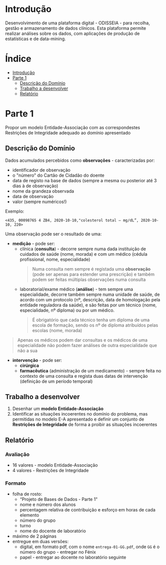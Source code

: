 # Introdução

Desenvolvimento de uma plataforma digital - ODISSEIA - para recolha, gestão e armazenamento de dados clínicos. Esta plataforma permite realizar análises sobre os dados, com aplicações de produção de estatísticas e de data-mining.

# Índice
- [Introdução](#introdução)
- [Parte 1](#parte-1)
    - [Descrição do Domínio](#descrição-do-domínio)
    - [Trabalho a desenvolver](#trabalho-a-desenvolver)
    - [Relatório](#relatório)

# Parte 1

Propor um modelo Entidade-Associação com as correspondestes Restrições de Integridade adequado ao domínio apresentado

## Descrição do Domínio

Dados acumulados percebidos como **observações** - caracterizadas por:
- identificador de observação
- o "número" do Cartão de Cidadão do doente
- data de registo na base de dados (sempre a mesma ou posterior até 3 dias à de observação)
- nome da grandeza observada
- data de observação
- valor (sempre numéricos!)

Exemplo:

    <435, 00098765 4 ZB4, 2020-10-10,"colesterol total — mg/dL”, 2020-10-10, 220>

Uma observação pode ser o resultado de uma:
- **medição** - pode ser:
    - clínica (**consulta**) - decorre sempre numa dada instituição de cuidados de saúde (nome, morada) e com um médico (cédula profissional, nome, especialidade)
        > Numa consulta nem sempre é registada uma **observação** (pode ser apenas para estender uma prescrição) e também podem ser feitas múltiplas observações numa consulta
    - laboratorial/exame médico (**análise**) - tem sempre uma especialidade, decorre também sempre numa unidade de saúde, de acordo com um protocolo (nº, descrição, data de homologação pela entidade reguladora da saúde), e são feitas por um técnico (nome, especialidade, nº diploma) ou por um médico.
        > É obrigatório que cada técnico tenha um diploma de uma escola de formação, sendo os nº de diploma atribuídos pelas escolas (nome, morada)

> Apenas os médicos podem dar consultas e os médicos de uma especialidade não podem fazer análises de outra especialidade que não a sua

- **intervenção** - pode ser:
    - **cirúrgica**
    - **farmacêutica** (administração de um medicamento) - sempre feita no contexto de uma consulta e regista duas datas de intervenção (definição de um período temporal)

## Trabalho a desenvolver

1. Desenhar um **modelo Entidade-Associação**
2. Identificar as situações incoerentes no domínio do problema, mas permitidas no modelo E-A apresentado e definir um conjunto de **Restrições de Integridade** de forma a proibir as situações incoerentes

## Relatório

### Avaliação

- 16 valores - modelo Entidade-Associação
- 4 valores - Restrições de Integridade 

### Formato

- folha de rosto:
    - “Projeto de Bases de Dados - Parte 1"
    - nome e número dos alunos
    - percentagem relativa de contribuição e esforço em horas de cada elemento
    - número do grupo
    - turno
    - nome do docente de laboratório
- máximo de 2 páginas
- entregue em duas versões:
    - digital, em formato pdf, com o nome `entrega-01-GG.pdf`, onde `GG` é o número do grupo - entregar no Fénix
    - papel - entregar ao docente no laboratório seguinte

